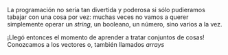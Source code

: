 La programación no sería tan divertida y poderosa si sólo pudieramos tabajar con una cosa por vez: muchas veces no vamos a querer simplemente operar un _string_, un booleano, un número, sino varios a la vez. 

¡Llegó entonces el momento de aprender a tratar conjuntos de cosas! Conozcamos a los vectores o, también llamados _arrays_